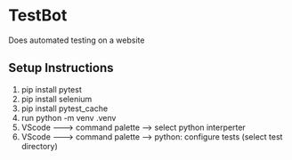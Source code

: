 # TestBot
Does automated testing on a website

## Setup Instructions

1. pip install pytest
2. pip install selenium
3. pip install pytest_cache
4. run python -m venv .venv
5.  VScode ---> command palette -->  select python interperter
6.  VScode ---> command palette -->  python: configure tests (select test directory)

